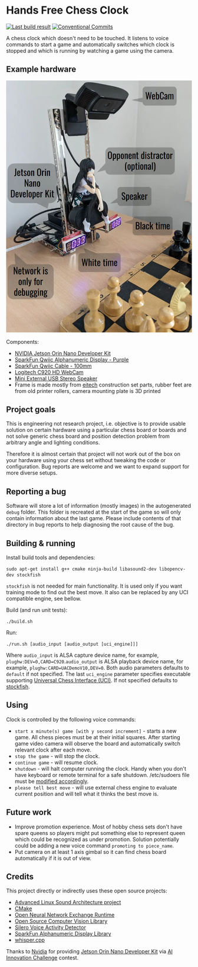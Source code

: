# Hands Free Chess Clock

[![Last build result](https://github.com/kikaitachi/hands-free-chess-clock/workflows/CI/badge.svg)](https://github.com/kikaitachi/hands-free-chess-clock/actions)
[![Conventional Commits](https://img.shields.io/badge/Conventional%20Commits-1.0.0-%23FE5196?logo=conventionalcommits&logoColor=white)](https://conventionalcommits.org)

A chess clock which doesn't need to be touched. It listens to voice commands
to start a game and automatically switches which clock is stopped and which is
running by watching a game using the camera.

## Example hardware

[<img src="clock.webp">](https://youtu.be/G-w0O12VTRc)

Components:
* [NVIDIA Jetson Orin Nano Developer Kit](https://marketplace.nvidia.com/en-us/robotics-edge/)
* [SparkFun Qwiic Alphanumeric Display - Purple](https://www.sparkfun.com/products/16918)
* [SparkFun Qwiic Cable - 100mm](https://www.sparkfun.com/products/14427)
* [Logitech C920 HD WebCam](https://www.logitech.com/en-gb/products/webcams/c920-pro-hd-webcam.960-001055.html)
* [Mini External USB Stereo Speaker](https://www.sparkfun.com/products/18343)
* Frame is made mostly from [eitech](https://www.eitech.de/) construction set parts, rubber feet are from old printer rollers, camera mounting plate is 3D printed


## Project goals

This is engineering not research project, i.e. objective is to provide usable
solution on certain hardware using a particular chess board or boards and not
solve generic chess board and position detection problem from arbitrary angle
and lighting conditions.

Therefore it is almost certain that project will not work out of the box on
your hardware using your chess set without tweaking the code or configuration.
Bug reports are welcome and we want to expand support for more diverse setups.

## Reporting a bug

Software will store a lot of information (mostly images) in the autogenerated
`debug` folder. This folder is recreated at the start of the game so will only
contain information about the last game. Please include contents of that
directory in bug reports to help diagnosing the root cause of the bug.

## Building & running

Install build tools and dependencies:
```
sudo apt-get install g++ cmake ninja-build libasound2-dev libopencv-dev stockfish
```

`stockfish` is not needed for main functionality. It is used only if you want training mode to find out the best move. It also can be replaced by any UCI compatible engine, see bellow.

Build (and run unit tests):
```
./build.sh
```

Run:
```
./run.sh [audio_input [audio_output [uci_engine]]]
```
Where `audio_input` is ALSA capture device name, for example, `plughw:DEV=0,CARD=C920`.`audio_output` is ALSA playback device name, for example, `plughw:CARD=UACDemoV10,DEV=0`. Both audio parameters defaults to `default` if not specified.
The last `uci_engine` parameter specifies executable supporting [Universal Chess Interface (UCI)](https://en.wikipedia.org/wiki/Universal_Chess_Interface). If not specified defaults to [stockfish](https://github.com/official-stockfish/Stockfish).

## Using

Clock is controlled by the following voice commands:
* `start x minute(s) game [with y second increment]` - starts a new game. All chess pieces must be at their initial squares. After starting game video camera will observe the board and automatically switch relevant clock after each move.
* `stop the game` - will stop the clock.
* `continue game` - will resume clock.
* `shutdown` - will halt computer running the clock. Handy when you don't have keyboard or remote terminal for a safe shutdown. /etc/sudoers file must be [modified accordingly](https://askubuntu.com/questions/168879/shutdown-from-terminal-without-entering-password).
* `please tell best move` - will use external chess engine to evaluate current position and will tell what it thinks the best move is.

## Future work

* Improve promotion experience. Most of hobby chess sets don't have spare queens so players might put something else to represent queen which could be recognized as under promotion. Solution potentially could be adding a new voice command `promoting to piece_name`.
* Put camera on at least 1 axis gimbal so it can find chess board automatically if it is out of view.

## Credits

This project directly or indirectly uses these open source projects:
* [Advanced Linux Sound Architecture project](https://github.com/alsa-project/alsa-lib)
* [CMake](https://github.com/Kitware/CMake)
* [Open Neural Network Exchange Runtime](https://github.com/microsoft/onnxruntime)
* [Open Source Computer Vision Library](https://github.com/opencv/opencv)
* [Silero Voice Activity Detector](https://github.com/snakers4/silero-vad)
* [SparkFun Alphanumeric Display Library](https://github.com/sparkfun/SparkFun_Alphanumeric_Display_Arduino_Library)
* [whisper.cpp](https://github.com/ggerganov/whisper.cpp)

Thanks to [Nvidia](https://www.nvidia.com/) for providing [Jetson Orin Nano Developer Kit](https://developer.nvidia.com/embedded/learn/get-started-jetson-orin-nano-devkit) via [AI Innovation Challenge](https://www.hackster.io/contests/SparkFun-NVIDIA-AI-Innovation-Challenge) contest.
